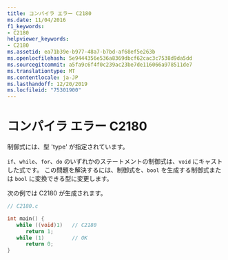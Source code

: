 ```yaml
---
title: コンパイラ エラー C2180
ms.date: 11/04/2016
f1_keywords:
- C2180
helpviewer_keywords:
- C2180
ms.assetid: ea71b39e-b977-48a7-b7bd-af68ef5e263b
ms.openlocfilehash: 5e9444356e536a8369dbcf62cac3c7538d9da5dd
ms.sourcegitcommit: a5fa9c6f4f0c239ac23be7de116066a978511de7
ms.translationtype: MT
ms.contentlocale: ja-JP
ms.lasthandoff: 12/20/2019
ms.locfileid: "75301900"
---
```

# <a name="compiler-error-c2180"></a>コンパイラ エラー C2180

制御式には、型 'type' が指定されています。

`if`、`while`、`for`、`do` のいずれかのステートメントの制御式は、`void` にキャストした式です。 この問題を解決するには、制御式を、`bool` を生成する制御式または `bool` に変換できる型に変更します。

次の例では C2180 が生成されます。

```c
// C2180.c

int main() {
   while ((void)1)   // C2180
      return 1;
   while (1)         // OK
      return 0;
}
```
